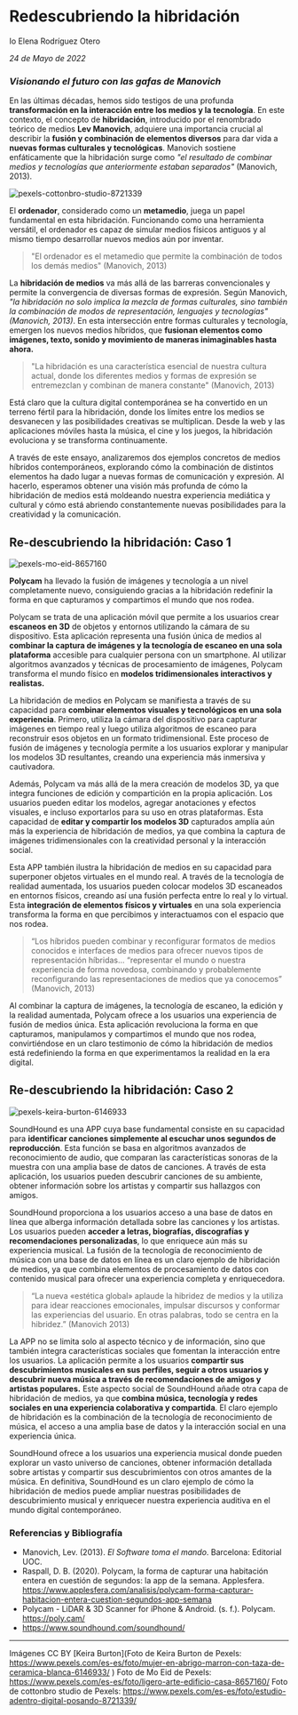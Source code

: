 # Redescubriendo la hibridación

Io Elena Rodríguez Otero

_24 de Mayo de 2022_


### _Visionando el futuro con las gafas de Manovich_




En las últimas décadas, hemos sido testigos de una profunda **transformación en la interacción entre los medios y la tecnología**. En este contexto, el concepto de **hibridación**, introducido por el renombrado teórico de medios **Lev Manovich**, adquiere una importancia crucial al describir la **fusión y combinación de elementos diversos** para dar vida a **nuevas formas culturales y tecnológicas**. Manovich sostiene enfáticamente que la hibridación surge como _"el resultado de combinar medios y tecnologías que anteriormente estaban separados"_ (Manovich, 2013).

![pexels-cottonbro-studio-8721339](https://github.com/iofromohio/PEC3_Manovich_Reloaded/assets/134507094/965f727c-c213-4b8b-8533-5e389953fb9a)


El **ordenador**, considerado como un **metamedio**, juega un papel fundamental en esta hibridación. Funcionando como una herramienta versátil, el ordenador es capaz de simular medios físicos antiguos y al mismo tiempo desarrollar nuevos medios aún por inventar.  

>"El ordenador es el metamedio que permite la combinación de todos los demás medios" (Manovich, 2013)

La **hibridación de medios** va más allá de las barreras convencionales y permite la convergencia de diversas formas de expresión. Según Manovich, _"la hibridación no solo implica la mezcla de formas culturales, sino también la combinación de modos de representación, lenguajes y tecnologías"_ _(Manovich, 2013)_. En esta intersección entre formas culturales y tecnología, emergen los nuevos medios híbridos, que **fusionan elementos como imágenes, texto, sonido y movimiento de maneras inimaginables hasta ahora.**

>"La hibridación es una característica esencial de nuestra cultura actual, donde los diferentes medios y formas de expresión se entremezclan y combinan de manera constante" (Manovich, 2013)

Está claro que la cultura digital contemporánea se ha convertido en un terreno fértil para la hibridación, donde los límites entre los medios se desvanecen y las posibilidades creativas se multiplican. Desde la web y las aplicaciones móviles hasta la música, el cine y los juegos, la hibridación evoluciona y se transforma continuamente. 

A través de este ensayo, analizaremos dos ejemplos concretos de medios híbridos contemporáneos, explorando cómo la combinación de  distintos elementos ha dado lugar a nuevas formas de comunicación y expresión. Al hacerlo, esperamos obtener una visión más profunda de cómo la hibridación de medios está moldeando nuestra experiencia mediática y cultural y cómo está abriendo constantemente nuevas posibilidades para la creatividad y la comunicación.


 
## Re-descubriendo la hibridación: Caso 1

![pexels-mo-eid-8657160](https://github.com/iofromohio/PEC3_Manovich_Reloaded/assets/134507094/c2dc204b-a216-4155-a073-10a177a6051c)


**Polycam** ha llevado la fusión de imágenes y tecnología a un nivel completamente nuevo, consiguiendo gracias a la hibridación redefinir la forma en que capturamos y compartimos el mundo que nos rodea.

Polycam se trata de una aplicación móvil que permite a los usuarios crear **escaneos en 3D** de objetos y entornos utilizando la cámara de su dispositivo. Esta aplicación representa una fusión única de medios al **combinar la captura de imágenes y la tecnología de escaneo en una sola plataforma** accesible para cualquier persona con un smartphone. Al utilizar algoritmos avanzados y técnicas de procesamiento de imágenes, Polycam transforma el mundo físico en **modelos tridimensionales interactivos y realistas.**

La hibridación de medios en Polycam se manifiesta a través de su capacidad para **combinar elementos visuales y tecnológicos en una sola experiencia**. Primero, utiliza la cámara del dispositivo para capturar imágenes en tiempo real y luego utiliza algoritmos de escaneo para reconstruir esos objetos en un formato tridimensional. Este proceso de fusión de imágenes y tecnología permite a los usuarios explorar y manipular los modelos 3D resultantes, creando una experiencia más inmersiva y cautivadora.

Además, Polycam va más allá de la mera creación de modelos 3D, ya que integra funciones de edición y compartición en la propia aplicación. Los usuarios pueden editar los modelos, agregar anotaciones y efectos visuales, e incluso exportarlos para su uso en otras plataformas. Esta capacidad de **editar y compartir los modelos 3D** capturados amplía aún más la experiencia de hibridación de medios, ya que combina la captura de imágenes tridimensionales con la creatividad personal y la interacción social.

Esta APP también ilustra la hibridación de medios en su capacidad para superponer objetos virtuales en el mundo real. A través de la tecnología de realidad aumentada, los usuarios pueden colocar modelos 3D escaneados en entornos físicos, creando así una fusión perfecta entre lo real y lo virtual. Esta **integración de elementos físicos y virtuales** en una sola experiencia transforma la forma en que percibimos y interactuamos con el espacio que nos rodea. 

>“Los híbridos pueden combinar y reconfigurar formatos de medios conocidos e interfaces de medios para ofrecer nuevos tipos de representación híbridas... “representar el mundo o nuestra experiencia de forma novedosa, combinando y probablemente reconfigurando las representaciones de medios que ya conocemos” (Manovich, 2013)

Al combinar la captura de imágenes, la tecnología de escaneo, la edición y la realidad aumentada, Polycam ofrece a los usuarios una experiencia de fusión de medios única. Esta aplicación revoluciona la forma en que capturamos, manipulamos y compartimos el mundo que nos rodea, convirtiéndose en un claro testimonio de cómo la hibridación de medios está redefiniendo la forma en que experimentamos la realidad en la era digital.

## Re-descubriendo la hibridación: Caso 2

![pexels-keira-burton-6146933](https://github.com/iofromohio/PEC3_Manovich_Reloaded/assets/134507094/b03c414a-18b6-4c01-8d62-21dc2c3196b0)


SoundHound es una APP cuya base fundamental consiste en su capacidad para **identificar canciones simplemente al escuchar unos segundos de reproducción**. Esta función se basa en algoritmos avanzados de reconocimiento de audio, que comparan las características sonoras de la muestra con una amplia base de datos de canciones. A través de esta aplicación, los usuarios pueden descubrir canciones de su ambiente, obtener información sobre los artistas y compartir sus hallazgos con amigos. 

SoundHound proporciona a los usuarios acceso a una base de datos en línea que alberga información detallada sobre las canciones y los artistas. Los usuarios pueden **acceder a letras, biografías, discografías y recomendaciones personalizadas**, lo que enriquece aún más su experiencia musical. La fusión de la tecnología de reconocimiento de música con una base de datos en línea es un claro ejemplo de hibridación de medios, ya que combina elementos de procesamiento de datos con contenido musical para ofrecer una experiencia completa y enriquecedora. 

>“La nueva «estética global» aplaude la hibridez de medios y la utiliza para idear reacciones emocionales, impulsar discursos y conformar las experiencias del usuario. En otras palabras, todo se centra en la hibridez.” (Manovich 2013)

La APP no se limita solo al aspecto técnico y de información, sino que también integra características sociales que fomentan la interacción entre los usuarios. La aplicación permite a los usuarios **compartir sus descubrimientos musicales en sus perfiles, seguir a otros usuarios y descubrir nueva música a través de recomendaciones de amigos y artistas populares.** Este aspecto social de SoundHound añade otra capa de hibridación de medios, ya que **combina música, tecnología y redes sociales en una experiencia colaborativa y compartida**. El claro ejemplo de hibridación es la combinación de la tecnología de reconocimiento de música, el acceso a una amplia base de datos y la interacción social en una experiencia única.  

SoundHound ofrece a los usuarios una experiencia musical donde pueden explorar un vasto universo de canciones, obtener información detallada sobre artistas y compartir sus descubrimientos con otros amantes de la música. En definitiva, SoundHound es un claro ejemplo de cómo la hibridación de medios puede ampliar nuestras posibilidades de descubrimiento musical y enriquecer nuestra experiencia auditiva en el mundo digital contemporáneo.


### Referencias y Bibliografía

* Manovich, Lev. (2013). *El Software toma el mando*. Barcelona: Editorial UOC.
* Raspall, D. B. (2020). Polycam, la forma de capturar una habitación entera en cuestión de segundos: la app de la semana. Applesfera. https://www.applesfera.com/analisis/polycam-forma-capturar-habitacion-entera-cuestion-segundos-app-semana
* Polycam - LiDAR & 3D Scanner for iPhone & Android. (s. f.). Polycam. https://poly.cam/
* https://www.soundhound.com/soundhound/ 


----
Imágenes CC BY [Keira Burton](Foto de Keira Burton de Pexels: https://www.pexels.com/es-es/foto/mujer-en-abrigo-marron-con-taza-de-ceramica-blanca-6146933/ )
Foto de Mo Eid de Pexels: https://www.pexels.com/es-es/foto/ligero-arte-edificio-casa-8657160/ 
Foto de cottonbro studio de Pexels: https://www.pexels.com/es-es/foto/estudio-adentro-digital-posando-8721339/




